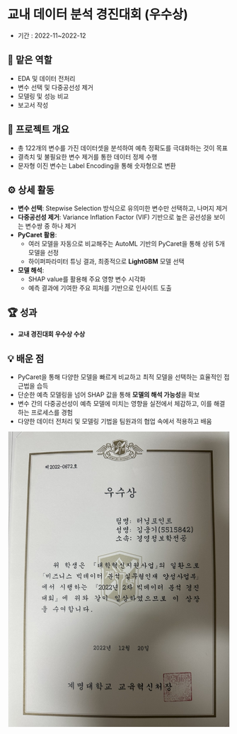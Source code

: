 # 교내 데이터 분석 경진대회 (우수상)
- 기간 : 2022-11~2022-12
## 📌 맡은 역할
- EDA 및 데이터 전처리
- 변수 선택 및 다중공선성 제거
- 모델링 및 성능 비교
- 보고서 작성

## 🧩 프로젝트 개요
- 총 122개의 변수를 가진 데이터셋을 분석하여 예측 정확도를 극대화하는 것이 목표
- 결측치 및 불필요한 변수 제거를 통한 데이터 정제 수행
- 문자형 이진 변수는 Label Encoding을 통해 숫자형으로 변환

## ⚙️ 상세 활동
- **변수 선택**: Stepwise Selection 방식으로 유의미한 변수만 선택하고, 나머지 제거
- **다중공선성 제거**: Variance Inflation Factor (VIF) 기반으로 높은 공선성을 보이는 변수쌍 중 하나 제거
- **PyCaret 활용**:
  - 여러 모델을 자동으로 비교해주는 AutoML 기반의 PyCaret을 통해 상위 5개 모델을 선정
  - 하이퍼파라미터 튜닝 결과, 최종적으로 **LightGBM** 모델 선택
- **모델 해석**:
  - SHAP value를 활용해 주요 영향 변수 시각화
  - 예측 결과에 기여한 주요 피처를 기반으로 인사이트 도출

## 🏆 성과
- **교내 경진대회 우수상 수상**

## 💡 배운 점
- PyCaret을 통해 다양한 모델을 빠르게 비교하고 최적 모델을 선택하는 효율적인 접근법을 습득
- 단순한 예측 모델링을 넘어 SHAP 값을 통해 **모델의 해석 가능성**을 확보
- 변수 간의 다중공선성이 예측 모델에 미치는 영향을 실전에서 체감하고, 이를 해결하는 프로세스를 경험
- 다양한 데이터 전처리 및 모델링 기법을 팀원과의 협업 속에서 적용하고 배움

<p align="center">
  <img src="College.jpg" alt="수상 증빙 이미지" width="500px">
</p>
